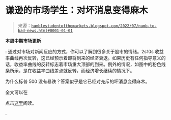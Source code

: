 <!--yml

category: 未分类

date: 2024-05-18 01:42:16

-->

# 谦逊的市场学生：对坏消息变得麻木

> 来源：[`humblestudentofthemarkets.blogspot.com/2022/07/numb-to-bad-news.html#0001-01-01`](https://humblestudentofthemarkets.blogspot.com/2022/07/numb-to-bad-news.html#0001-01-01)

**本周中期市场更新**

: 通过对市场对新闻反应的方式，你可以了解到很多关于股市的情绪。2s10s 收益率曲线再次反转，这已经预示着即将到来的经济衰退。如果历史有任何指导意义的话，收益率曲线的反转标志着市场重大顶部的到来。例外的情况，如图中的粉色线条所示，是在收益率曲线差点就反转，而经济增长继续的情况下。

为什么标普 500 没有暴跌？答案似乎是它已经对充斥的坏消息变得麻木。

全文可以在

点击[这里](https://humblestudentofthemarkets.com/2022/07/06/numb-to-bad-news/)阅读。

.
